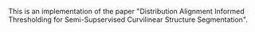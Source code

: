 This is an implementation of the paper "Distribution Alignment Informed Thresholding for Semi-Supservised Curvilinear Structure Segmentation".


